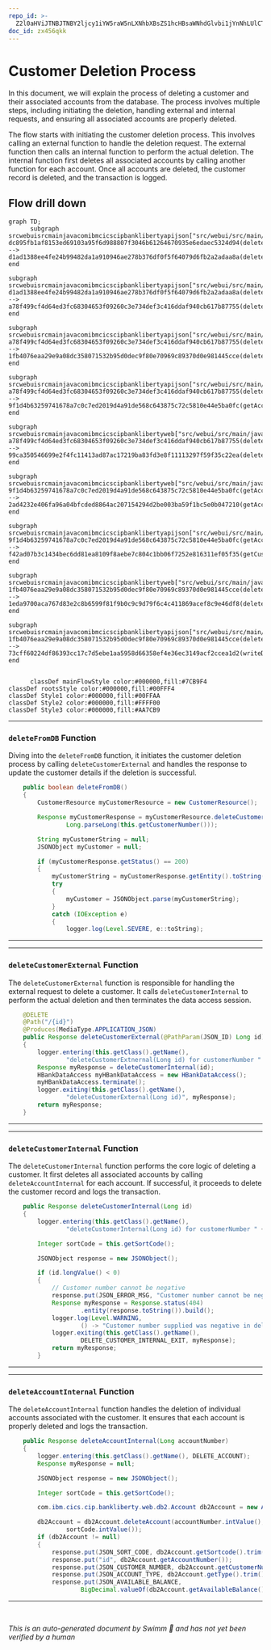 ```yaml
---
repo_id: >-
  Z2l0aHViJTNBJTNBY2ljcy1iYW5raW5nLXNhbXBsZS1hcHBsaWNhdGlvbi1jYnNhLUlCTS1EZW1vJTNBJTNBU3dpbW0tRGVtbw==
doc_id: zx456qkk
---
```

# Customer Deletion Process

In this document, we will explain the process of deleting a customer and their associated accounts from the database. The process involves multiple steps, including initiating the deletion, handling external and internal requests, and ensuring all associated accounts are properly deleted.

The flow starts with initiating the customer deletion process. This involves calling an external function to handle the deletion request. The external function then calls an internal function to perform the actual deletion. The internal function first deletes all associated accounts by calling another function for each account. Once all accounts are deleted, the customer record is deleted, and the transaction is logged.

## Flow drill down

```mermaid
graph TD;
      subgraph srcwebuisrcmainjavacomibmcicscipbanklibertyapijson["src/webui/src/main/java/com/ibm/cics/cip/bankliberty/api/json"]
dc895fb1af8153ed69103a95f6d988807f3046b61264670935e6edaec5324d94(deleteFromDB) --> d1ad1388ee4fe24b99482da1a910946ae278b376df0f5f64079d6fb2a2adaa8a(deleteCustomerExternal)
end

subgraph srcwebuisrcmainjavacomibmcicscipbanklibertyapijson["src/webui/src/main/java/com/ibm/cics/cip/bankliberty/api/json"]
d1ad1388ee4fe24b99482da1a910946ae278b376df0f5f64079d6fb2a2adaa8a(deleteCustomerExternal) --> a78f499cf4d64ed3fc68304653f09260c3e734def3c416ddaf940cb617b87755(deleteCustomerInternal)
end

subgraph srcwebuisrcmainjavacomibmcicscipbanklibertyapijson["src/webui/src/main/java/com/ibm/cics/cip/bankliberty/api/json"]
a78f499cf4d64ed3fc68304653f09260c3e734def3c416ddaf940cb617b87755(deleteCustomerInternal) --> 1fb4076eaa29e9a08dc358071532b95d0dec9f80e70969c89370d0e981445cce(deleteAccountInternal)
end

subgraph srcwebuisrcmainjavacomibmcicscipbanklibertyapijson["src/webui/src/main/java/com/ibm/cics/cip/bankliberty/api/json"]
a78f499cf4d64ed3fc68304653f09260c3e734def3c416ddaf940cb617b87755(deleteCustomerInternal) --> 9f1d4b63259741678a7c0c7ed2019d4a91de568c643875c72c5810e44e5ba0fc(getAccountsByCustomerInternal)
end

subgraph srcwebuisrcmainjavacomibmcicscipbanklibertyweb["src/webui/src/main/java/com/ibm/cics/cip/bankliberty/web"]
a78f499cf4d64ed3fc68304653f09260c3e734def3c416ddaf940cb617b87755(deleteCustomerInternal) --> 99ca350546699e2f4fc11413ad87ac17219ba83fd3e8f11113297f59f35c22ea(deleteCustomer)
end

subgraph srcwebuisrcmainjavacomibmcicscipbanklibertyweb["src/webui/src/main/java/com/ibm/cics/cip/bankliberty/web"]
9f1d4b63259741678a7c0c7ed2019d4a91de568c643875c72c5810e44e5ba0fc(getAccountsByCustomerInternal) --> 2ad4232e406fa96a04bfcded8864ac207154294d2be003ba59f1bc5e0b047210(getAccounts)
end

subgraph srcwebuisrcmainjavacomibmcicscipbanklibertyapijson["src/webui/src/main/java/com/ibm/cics/cip/bankliberty/api/json"]
9f1d4b63259741678a7c0c7ed2019d4a91de568c643875c72c5810e44e5ba0fc(getAccountsByCustomerInternal) --> f42ad07b3c1434bec6dd81ea8109f8aebe7c804c1bb06f7252e816311ef05f35(getCustomerInternal)
end

subgraph srcwebuisrcmainjavacomibmcicscipbanklibertyweb["src/webui/src/main/java/com/ibm/cics/cip/bankliberty/web"]
1fb4076eaa29e9a08dc358071532b95d0dec9f80e70969c89370d0e981445cce(deleteAccountInternal) --> 1eda9700aca767d83e2c8b6599f81f9b0c9c9d79f6c4c411869acef8c9e46df8(deleteAccount)
end

subgraph srcwebuisrcmainjavacomibmcicscipbanklibertyapijson["src/webui/src/main/java/com/ibm/cics/cip/bankliberty/api/json"]
1fb4076eaa29e9a08dc358071532b95d0dec9f80e70969c89370d0e981445cce(deleteAccountInternal) --> 73cff60224df86393cc17c7d5ebe1aa5958d66358ef4e36ec3149acf2ccea1d2(writeDeleteAccountInternal)
end


      classDef mainFlowStyle color:#000000,fill:#7CB9F4
classDef rootsStyle color:#000000,fill:#00FFF4
classDef Style1 color:#000000,fill:#00FFAA
classDef Style2 color:#000000,fill:#FFFF00
classDef Style3 color:#000000,fill:#AA7CB9
```

<SwmSnippet path="/src/webui/src/main/java/com/ibm/cics/cip/bankliberty/webui/data_access/Customer.java" line="220">

---

### <SwmToken path="src/webui/src/main/java/com/ibm/cics/cip/bankliberty/webui/data_access/Customer.java" pos="220:5:5" line-data="	public boolean deleteFromDB()">`deleteFromDB`</SwmToken> Function

Diving into the <SwmToken path="src/webui/src/main/java/com/ibm/cics/cip/bankliberty/webui/data_access/Customer.java" pos="220:5:5" line-data="	public boolean deleteFromDB()">`deleteFromDB`</SwmToken> function, it initiates the customer deletion process by calling <SwmToken path="src/webui/src/main/java/com/ibm/cics/cip/bankliberty/webui/data_access/Customer.java" pos="224:9:9" line-data="		Response myCustomerResponse = myCustomerResource.deleteCustomerExternal(">`deleteCustomerExternal`</SwmToken> and handles the response to update the customer details if the deletion is successful.

```java
	public boolean deleteFromDB()
	{
		CustomerResource myCustomerResource = new CustomerResource();

		Response myCustomerResponse = myCustomerResource.deleteCustomerExternal(
				Long.parseLong(this.getCustomerNumber()));

		String myCustomerString = null;
		JSONObject myCustomer = null;

		if (myCustomerResponse.getStatus() == 200)
		{
			myCustomerString = myCustomerResponse.getEntity().toString();
			try
			{
				myCustomer = JSONObject.parse(myCustomerString);
			}
			catch (IOException e)
			{
				logger.log(Level.SEVERE, e::toString);

```

---

</SwmSnippet>

<SwmSnippet path="/src/webui/src/main/java/com/ibm/cics/cip/bankliberty/api/json/CustomerResource.java" line="547">

---

### <SwmToken path="src/webui/src/main/java/com/ibm/cics/cip/bankliberty/api/json/CustomerResource.java" pos="550:5:5" line-data="	public Response deleteCustomerExternal(@PathParam(JSON_ID) Long id)">`deleteCustomerExternal`</SwmToken> Function

The <SwmToken path="src/webui/src/main/java/com/ibm/cics/cip/bankliberty/api/json/CustomerResource.java" pos="550:5:5" line-data="	public Response deleteCustomerExternal(@PathParam(JSON_ID) Long id)">`deleteCustomerExternal`</SwmToken> function is responsible for handling the external request to delete a customer. It calls <SwmToken path="src/webui/src/main/java/com/ibm/cics/cip/bankliberty/api/json/CustomerResource.java" pos="554:7:7" line-data="		Response myResponse = deleteCustomerInternal(id);">`deleteCustomerInternal`</SwmToken> to perform the actual deletion and then terminates the data access session.

```java
	@DELETE
	@Path("/{id}")
	@Produces(MediaType.APPLICATION_JSON)
	public Response deleteCustomerExternal(@PathParam(JSON_ID) Long id)
	{
		logger.entering(this.getClass().getName(),
				"deleteCustomerExtnernal(Long id) for customerNumber " + id);
		Response myResponse = deleteCustomerInternal(id);
		HBankDataAccess myHBankDataAccess = new HBankDataAccess();
		myHBankDataAccess.terminate();
		logger.exiting(this.getClass().getName(),
				"deleteCustomerExternal(Long id)", myResponse);
		return myResponse;
	}
```

---

</SwmSnippet>

<SwmSnippet path="/src/webui/src/main/java/com/ibm/cics/cip/bankliberty/api/json/CustomerResource.java" line="563">

---

### <SwmToken path="src/webui/src/main/java/com/ibm/cics/cip/bankliberty/api/json/CustomerResource.java" pos="563:5:5" line-data="	public Response deleteCustomerInternal(Long id)">`deleteCustomerInternal`</SwmToken> Function

The <SwmToken path="src/webui/src/main/java/com/ibm/cics/cip/bankliberty/api/json/CustomerResource.java" pos="563:5:5" line-data="	public Response deleteCustomerInternal(Long id)">`deleteCustomerInternal`</SwmToken> function performs the core logic of deleting a customer. It first deletes all associated accounts by calling <SwmToken path="src/webui/src/main/java/com/ibm/cics/cip/bankliberty/api/json/AccountsResource.java" pos="1241:5:5" line-data="	public Response deleteAccountInternal(Long accountNumber)">`deleteAccountInternal`</SwmToken> for each account. If successful, it proceeds to delete the customer record and logs the transaction.

```java
	public Response deleteCustomerInternal(Long id)
	{
		logger.entering(this.getClass().getName(),
				"deleteCustomerInternal(Long id) for customerNumber " + id);

		Integer sortCode = this.getSortCode();

		JSONObject response = new JSONObject();

		if (id.longValue() < 0)
		{
			// Customer number cannot be negative
			response.put(JSON_ERROR_MSG, "Customer number cannot be negative");
			Response myResponse = Response.status(404)
					.entity(response.toString()).build();
			logger.log(Level.WARNING,
					() -> "Customer number supplied was negative in deleteCustomerInternal()");
			logger.exiting(this.getClass().getName(),
					DELETE_CUSTOMER_INTERNAL_EXIT, myResponse);
			return myResponse;
		}
```

---

</SwmSnippet>

<SwmSnippet path="/src/webui/src/main/java/com/ibm/cics/cip/bankliberty/api/json/AccountsResource.java" line="1241">

---

### <SwmToken path="src/webui/src/main/java/com/ibm/cics/cip/bankliberty/api/json/AccountsResource.java" pos="1241:5:5" line-data="	public Response deleteAccountInternal(Long accountNumber)">`deleteAccountInternal`</SwmToken> Function

The <SwmToken path="src/webui/src/main/java/com/ibm/cics/cip/bankliberty/api/json/AccountsResource.java" pos="1241:5:5" line-data="	public Response deleteAccountInternal(Long accountNumber)">`deleteAccountInternal`</SwmToken> function handles the deletion of individual accounts associated with the customer. It ensures that each account is properly deleted and logs the transaction.

```java
	public Response deleteAccountInternal(Long accountNumber)
	{
		logger.entering(this.getClass().getName(), DELETE_ACCOUNT);
		Response myResponse = null;

		JSONObject response = new JSONObject();

		Integer sortCode = this.getSortCode();

		com.ibm.cics.cip.bankliberty.web.db2.Account db2Account = new Account();

		db2Account = db2Account.deleteAccount(accountNumber.intValue(),
				sortCode.intValue());
		if (db2Account != null)
		{
			response.put(JSON_SORT_CODE, db2Account.getSortcode().trim());
			response.put("id", db2Account.getAccountNumber());
			response.put(JSON_CUSTOMER_NUMBER, db2Account.getCustomerNumber());
			response.put(JSON_ACCOUNT_TYPE, db2Account.getType().trim());
			response.put(JSON_AVAILABLE_BALANCE,
					BigDecimal.valueOf(db2Account.getAvailableBalance()));
```

---

</SwmSnippet>

&nbsp;

*This is an auto-generated document by Swimm 🌊 and has not yet been verified by a human*

<SwmMeta version="3.0.0" repo-id="Z2l0aHViJTNBJTNBY2ljcy1iYW5raW5nLXNhbXBsZS1hcHBsaWNhdGlvbi1jYnNhLUlCTS1EZW1vJTNBJTNBU3dpbW0tRGVtbw==" repo-name="cics-banking-sample-application-cbsa-IBM-Demo"></SwmMeta>
